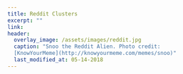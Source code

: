 ```yaml
---
title: Reddit Clusters
excerpt: ""
link:
header:
  overlay_image: /assets/images/reddit.jpg
  caption: "Snoo the Reddit Alien. Photo credit:
  [KnowYourMeme](http://knowyourmeme.com/memes/snoo)"
  last_modified_at: 05-14-2018
---
```

